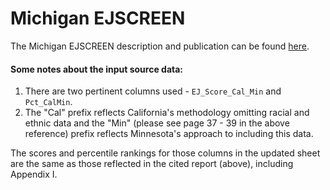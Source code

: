 # Michigan EJSCREEN

The Michigan EJSCREEN description and publication can be found [here](https://deepblue.lib.umich.edu/bitstream/handle/2027.42/149105/AssessingtheStateofEnvironmentalJusticeinMichigan_344.pdf).


#### Some notes about the input source data:

1. There are two pertinent columns used - `EJ_Score_Cal_Min` and `Pct_CalMin`.
2. The "Cal" prefix reflects California's methodology omitting racial and ethnic data and the "Min" (please see page 37 - 39 in the above reference) prefix reflects Minnesota's approach to including this data.

The scores and percentile rankings for those columns in the updated sheet are the same as those reflected in the cited report (above), including Appendix I.
